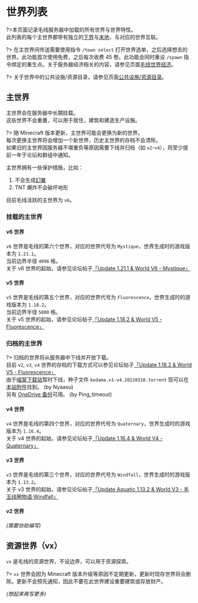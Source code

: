 # 世界列表
?>本页面记录毛线服务器中加载的所有世界与世界特性。  
此列表的每个主世界都带有独立的[下界](https://zh.minecraft.wiki/w/%E4%B8%8B%E7%95%8C)与[末地](https://zh.minecraft.wiki/w/%E6%9C%AB%E5%9C%B0)，与对应的世界互联。

?> 在主世界间传送需要使用指令 `/town select` 打开世界选单，之后选择想去的世界。此功能首次使用免费，之后每次收费 45 卷。此功能会同时重设 `/spawn` 指令绑定的重生点。关于服务器经济相关的内容，请参见页面[毛线世界经济](/kedama/economy)。

?> 关于世界中的公共设施/资源目录，请参见页面[公共设施/资源目录](/kedama/public-facilities)。

## 主世界
主世界会在服务器中长期挂载。   
这些世界不会重置，可以用于居住，建筑和建造生产设施。  

?> 随 Minecraft 版本更新，主世界可能会更换为新的世界。  
每次更换主世界将会增加一个新世界，历史主世界的存档不会清除。  
如果旧的主世界因服务器不堪重负等原因需要下线并归档（如 `v2`-`v4`），将至少提前一年于论坛和群组中通知。  

主世界拥有一些保护措施，比如：
 1. 不会生成[幻翼](https://zh.minecraft.wiki/w/%E5%B9%BB%E7%BF%BC)
 2. TNT 爆炸不会破坏地形

目前毛线活跃的主世界为 `v6`。

### 挂载的主世界
#### v6 世界
`v6` 世界是毛线的第六个世界，对应的世界代号为 `Mystique`，世界生成时的游戏版本为 `1.21.1`。  
当前边界半径 `4096` 格。  
关于 v6 世界的起始，请参见论坛帖子[「Update 1.21.1 & World V6 - Mystique」](https://community.craft.moe/d/5180)

#### v5 世界
`v5` 世界是毛线的第五个世界，对应的世界代号为 `Fluorescence`，世界生成时的游戏版本为 `1.18.2`。  
当前边界半径 `5800` 格。  
关于 v5 世界的起始，请参见论坛帖子[「Update 1.18.2 & World V5 - Fluorescence」](https://community.craft.moe/d/2789)

### 归档的主世界
?> 归档的世界将从服务器中下线并开放下载。  
目前 `v2`, `v3`, `v4` 世界的存档的下载方式可以参见论坛帖子[「Update 1.18.2 & World V5 - Fluorescence」](https://community.craft.moe/d/2789)  
由于[喵窝下载站](https://downloads.nyaacat.com ':disabled')暂时下线，种子文件 `kedama.v1-v4.20220310.torrent` 现可以在[本站附件](assets/attachments/kedama.v1-v4.20220310.torrent ':ignore')找到。 (by Nyaasu)  
另有 [OneDrive 备份](https://timeoutmoe-my.sharepoint.com/:f:/g/personal/admin_timeout_moe/Ek8ZR3YWljlGojK3y4CIIm4BsZyjoD7atmiqEpmoJhs_Xg?e=eNUdMG)可用。 (by Ping_timeout)

#### v4 世界
`v4` 世界是毛线的第四个世界，对应的世界代号为 `Quaternary`，世界生成时的游戏版本为 `1.16.4`。  
关于 v4 世界的起始，请参见论坛帖子[「Update 1.16.4 & World V4 - Quaternary」](https://community.craft.moe/d/2117)

#### v3 世界
`v3` 世界是毛线的第三个世界，对应的世界代号为 `Windfall`，世界生成时的游戏版本为 `1.13.2`。  
关于 v3 世界的起始，请参见论坛帖子[「Update Aquatic 1.13.2 & World V3 - 毛玉线圈物语·Windfall」](https://community.craft.moe/d/581)

#### v2 世界
*(需要协助编写)*


## 资源世界（vx）
`vx` 是毛线的资源世界，不设边界，可以用于资源探索。  

?> `vx` 世界会因为 Minecraft 版本升级等原因不定期更新，更新时现存世界将会删除。更新不会预先通知，因此不要在此世界建设重要建筑或存放财产。

*(想起来再写更多)*